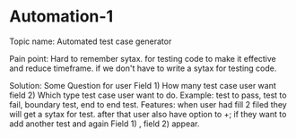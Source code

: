 # Automation-1

Topic name: Automated test case generator

Pain point: Hard to remember sytax. for testing code to make it effective and reduce timeframe. if we don't have to write a sytax for testing code.

Solution: Some Question for user
Field 1) How many test case user want
field 2) Which type test case user want to do. Example: test to pass, test to fail, boundary test, end to end test.
 Features:
 when user had fill 2 filed they will get a sytax for test.
 after that user also have option to +; if they want to add another test and again Field 1) , field 2) appear.
